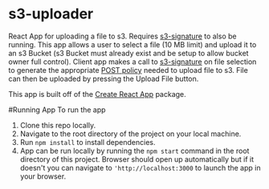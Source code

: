 # s3-uploader
React App for uploading a file to s3. Requires [s3-signature](https://github.com/jstiehl/s3-signature) to also be running.  This app allows a user to select a file (10 MB limit) and upload it to an s3 Bucket (s3 Bucket must already exist and be setup to allow bucket owner full control).  Client app makes a call to [s3-signature](https://github.com/jstiehl/s3-signature) on file selection to generate the appropriate [POST policy](http://docs.aws.amazon.com/AmazonS3/latest/API/sigv4-UsingHTTPPOST.html) needed to upload file to s3. File can then be uploaded by pressing the Upload File button.  

This app is built off of the [Create React App](https://github.com/facebookincubator/create-react-app) package.

#Running App
To run the app

1. Clone this repo locally.
2. Navigate to the root directory of the project on your local machine.
3. Run `npm install` to install dependencies.
4. App can be run locally by running the `npm start` command in the root directory of this project.  Browser should open up automatically but if it doesn't you can navigate to `'http://localhost:3000` to launch the app in your browser.
